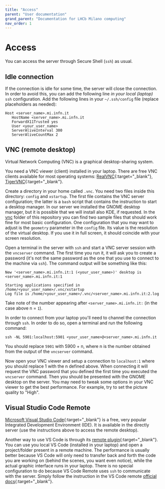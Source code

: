 ```yaml
---
title: "Access"
parent: "User documentation"
grand_parent: "Documentation for LHCb Milano computing"
nav_order: 1
---
```


# Access
You can access the server through Secure Shell (`ssh`) as usual.

## Idle connection
If the connection is idle for some time, the server will close the connection.
In order to avoid this, you can add the following line *in your local (laptop)* `ssh` configuration.
Add the following lines in your `~/.ssh/config` file (replace placeholders as needed):
```
Host <server_name>.mi.infn.it
   HostName <server_name>.mi.infn.it
   ForwardX11Trusted yes
   User <your_user_name>
   ServerAliveInterval 300
   ServerAliveCountMax 2
```

## VNC (remote desktop)
Virtual Network Computing (VNC) is a graphical desktop-sharing system.

You need a VNC viewer (client) installed in your laptop. There are free VNC clients available for most operating systems: [RealVNC](https://www.realvnc.com/en/connect/download/viewer/){:target="_blank"}, [TigerVNC](https://tigervnc.org/){:target="_blank"}.

Create a directory in your home called `.vnc`. You need two files inside this directory: `config` and `xstartup`. The first file contains the VNC server configuration; the latter is a `bash` script that contains the instruction to start a desktop manager. In our server we installed the GNOME desktop manager, but it is possible that we will install also KDE, if requested. In the [vnc](https://github.com/LHCb-Milano/LHCb-MI-Computing/tree/master/vnc) folder of this repository you can find two sample files that should work fine for most basic configuration. One configuration that you may want to adjust is the `geometry` parameter in the `config` file. Its value is the resolution of the virtual desktop. If you use it in full screen, it should coincide with your screen resolution.

Open a terminal in the server with `ssh` and start a VNC server session with the `vncserver` command. The first time you run it, it will ask you to create a password (it's not the same password as the one that you use to connect to the machine via `ssh`). The command output will be something like this:
```
New '<server_name>.mi.infn.it:1 (<your_user_name>)' desktop is <server_name>.mi.infn.it:1

Starting applications specified in /home/<your_user_name>/.vnc/xstartup
Log file is /home/<your_user_name>/.vnc/<server_name>.mi.infn.it:2.log
```
Take note of the number appearing after `<server_name>.mi.infn.it:` (in the case above n = `1`).

In order to connect from your laptop you'll need to channel the connection through `ssh`. In order to do so, open a terminal and run the following command:
```
ssh -NL 5901:localhost:5901 <your_user_name>@<server_name>.mi.infn.it
```
You should replace `5901` with 5900 + n, where n is the number obtained from the output of the `vncserver` command.

Now open your VNC viewer and setup a connection to `localhost:1` where you should replace 1 with the n defined above. When connecting it will request the VNC password that you defined the first time you executed the `vncserver` command. Then you should be presented with the GNOME desktop on the server.
You may need to tweak some options in your VNC viewer to get the best performance. For example, try to set the picture quality to "High".

## Visual Studio Code Remote
[Microsoft Visual Studio Code](https://code.visualstudio.com/){:target="_blank"} is a free, very popular Integrated Development Environment (IDE). It is available in the directly server (use the instructions above to access the remote desktop).

Another way to use VS Code is through its [remote plugin](https://code.visualstudio.com/docs/remote/remote-overview){:target="_blank"}. You can use you local VS Code (installed in your laptop) and open a project/folder present in a remote machine. The performance is usually better because VS Code will only need to transfer back and forth the code you are working on (behind the scenes, you want even notice), while the actual graphic interface runs in your laptop. There is no special configuration to do because VS Code Remote uses `ssh` to communicate with the server. Simply follow the instruction in the VS Code remote [official docs](https://code.visualstudio.com/docs/remote/remote-overview){:target="_blank"}.
